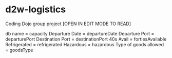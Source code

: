 # d2w-logistics
Coding Dojo group project [OPEN IN EDIT MODE TO READ]
                 
db name = capacity
Departure Date = departureDate
Departure Port = departurePort
Destination Port = destinationPort
40s Avail = fortiesAvailable
Refrigerated = refrigerated
Hazardous = hazardous
Type of goods allowed = goodsType
                    

